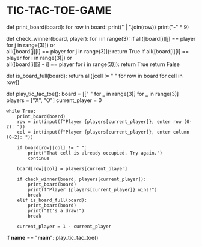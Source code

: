 # TIC-TAC-TOE-GAME
def print_board(board):
    for row in board:
        print(" | ".join(row))
        print("-" * 9)

def check_winner(board, player):
    for i in range(3):
        if all([board[i][j] == player for j in range(3)]) or \
           all([board[j][i] == player for j in range(3)]):
            return True
    if all([board[i][i] == player for i in range(3)]) or \
       all([board[i][2 - i] == player for i in range(3)]):
        return True
    return False

def is_board_full(board):
    return all([cell != " " for row in board for cell in row])

def play_tic_tac_toe():
    board = [[" " for _ in range(3)] for _ in range(3)]
    players = ["X", "O"]
    current_player = 0

    while True:
        print_board(board)
        row = int(input(f"Player {players[current_player]}, enter row (0-2): "))
        col = int(input(f"Player {players[current_player]}, enter column (0-2): "))
        
        if board[row][col] != " ":
            print("That cell is already occupied. Try again.")
            continue
        
        board[row][col] = players[current_player]
        
        if check_winner(board, players[current_player]):
            print_board(board)
            print(f"Player {players[current_player]} wins!")
            break
        elif is_board_full(board):
            print_board(board)
            print("It's a draw!")
            break
        
        current_player = 1 - current_player

if __name__ == "__main__":
    play_tic_tac_toe()
